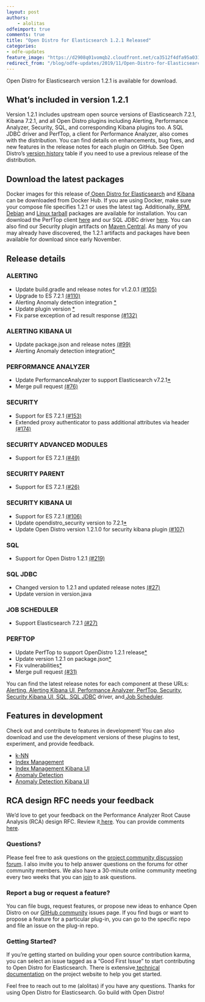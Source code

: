 ```yaml
---
layout: post
authors:
    - alolitas
odfeimport: true
comments: true
title: "Open Distro for Elasticsearch 1.2.1 Released"
categories:
- odfe-updates
feature_image: "https://d2908q01vomqb2.cloudfront.net/ca3512f4dfa95a03169c5a670a4c91a19b3077b4/2019/03/26/open_disto-elasticsearch-logo-800x400.jpg"
redirect_from: "/blog/odfe-updates/2019/11/Open-Distro-for-Elasticsearch-1.2.1-released/"
---
```


Open Distro for Elasticsearch version 1.2.1 is available for download. 

## **What’s included in version 1.2.1**

Version 1.2.1 includes upstream open source versions of Elasticsearch 7.2.1, Kibana 7.2.1, and all Open Distro plugins including Alerting, Performance Analyzer, Security, SQL, and corresponding Kibana plugins too. A SQL JDBC driver and PerfTop, a client for Performance Analyzer, also comes with the distribution. You can find details on enhancements, bug fixes, and new features in the release notes for each plugin on GitHub. See Open Distro’s [version history](https://opendistro.github.io/for-elasticsearch-docs/version-history/) table if you need to use a previous release of the distribution.

## **Download the latest packages**

Docker images for this release of[ Open Distro for Elasticsearch](https://hub.docker.com/r/amazon/opendistro-for-elasticsearch) and [Kibana](https://hub.docker.com/r/amazon/opendistro-for-elasticsearch-kibana) can be downloaded from Docker Hub. If you are using Docker, make sure your compose file specifies 1.2.1 or uses the latest tag. Additionally,[ RPM](https://opendistro.github.io/for-elasticsearch-docs/docs/install/rpm/),[ Debian](https://opendistro.github.io/for-elasticsearch-docs/docs/install/deb/) and [Linux tarball](https://opendistro.github.io/for-elasticsearch-docs/docs/install/tar/) packages are available for installation. You can download the PerfTop client [here](https://www.npmjs.com/package/@aws/opendistro-for-elasticsearch-perftop) and our SQL JDBC driver [ here](https://d3g5vo6xdbdb9a.cloudfront.net/downloads/elasticsearch-clients/opendistro-sql-jdbc/opendistro-sql-jdbc-0.9.0.0.jar). You can also find our Security plugin artifacts on [Maven Central](https://mvnrepository.com/artifact/com.amazon.opendistroforelasticsearch). As many of you may already have discovered, the 1.2.1 artifacts and packages have been available for download since early November.

## **Release details**

### **ALERTING**

* Update build.gradle and release notes for v1.2.0.1 [(#105)](https://github.com/opendistro-for-elasticsearch/alerting/pull/105)
* Upgrade to ES 7.2.1 [(#110)](https://github.com/opendistro-for-elasticsearch/alerting/pull/110)
* Alerting Anomaly detection integration [*](https://github.com/opendistro-for-elasticsearch/alerting/commit/ae1cfc6f829de1d445a0ee5257cbaacc4f87eaf3)
* Update plugin version [*](https://github.com/opendistro-for-elasticsearch/alerting/commit/37287521a5231bd7446555586233198c8d4d9676)
* Fix parse exception of ad result response [(#132)](https://github.com/opendistro-for-elasticsearch/alerting/pull/132)

### **ALERTING KIBANA UI**

* Update package.json and release notes [(#99)](https://github.com/opendistro-for-elasticsearch/alerting-kibana-plugin/pull/99)
* Alerting Anomaly detection integration[*](https://github.com/opendistro-for-elasticsearch/alerting-kibana-plugin/commit/987c22cb57633e1615b809bdf017ca017bf2a598)

### **PERFORMANCE ANALYZER**

* Update PerformanceAnalyzer to support Elasticsearch v7.2.1[*](https://github.com/opendistro-for-elasticsearch/performance-analyzer/commit/0f513119f2a61293b2429eca3d162196d1833963)
* Merge pull request [(#76)](https://github.com/opendistro-for-elasticsearch/performance-analyzer/pull/76)

### **SECURITY**

* Support for ES 7.2.1 [(#153)](https://github.com/opensearch-project/security/pull/153)
* Extended proxy authenticator to pass additional attributes via header [(#174)](https://github.com/opensearch-project/security/pull/174)

### **SECURITY ADVANCED MODULES**

* Support for ES 7.2.1 [(#49)](https://github.com/opendistro-for-elasticsearch/security-advanced-modules/pull/49)

### **SECURITY PARENT**

* Support for ES 7.2.1 [(#26)](https://github.com/opendistro-for-elasticsearch/security-parent/pull/26)

### **SECURITY KIBANA UI**

* Support for ES 7.2.1 [(#106)](https://github.com/opensearch-project/security-dashboards-plugin/pull/106)
* Update opendistro_security version to 7.2.1[*](https://github.com/opensearch-project/security-dashboards-plugin/commit/e3432d7e29df19a519d1b8a02aa1dd164a934eaf)
* Update Open Distro version 1.2.1.0 for security kibana plugin [(#107)](https://github.com/opensearch-project/security-dashboards-plugin/pull/107)

### **SQL**

* Support for Open Distro 1.2.1 [(#219)](https://github.com/opendistro-for-elasticsearch/sql/pull/219)

### **SQL JDBC**

* Changed version to 1.2.1 and updated release notes [(#27)](https://github.com/opendistro-for-elasticsearch/sql-jdbc/pull/27)
* Update version in version.java

### **JOB SCHEDULER**

* Support Elasticsearch 7.2.1 [(#27)](https://github.com/opendistro-for-elasticsearch/job-scheduler/pull/27)

### **PERFTOP**

* Update PerfTop to support OpenDistro 1.2.1 release[*](https://github.com/opendistro-for-elasticsearch/perftop/commit/73aff7068b330100e47ccf1bb89f8b009a60018a)
* Update version 1.2.1 on package.json[*](https://github.com/opendistro-for-elasticsearch/perftop/commit/3747dc265d2c6c59520de5e64172d3841ead7095)
* Fix vulnerabilities[*](https://github.com/opendistro-for-elasticsearch/perftop/commit/5c400aecf0e5702e683936e2a4a114d49aa3f7d7)
* Merge pull request [(#31)](https://github.com/opendistro-for-elasticsearch/perftop/pull/31)

You can find the latest release notes for each component at these URLs:[ Alerting](https://github.com/opendistro-for-elasticsearch/alerting/releases),[ Alerting Kibana UI](https://github.com/opendistro-for-elasticsearch/alerting-kibana-plugin/releases),[ Performance Analyzer](https://github.com/opendistro-for-elasticsearch/performance-analyzer/blob/opendistro-1.0/release-notes),[ PerfTop](https://github.com/opendistro-for-elasticsearch/perftop/blob/opendistro-1.0/release-notes),[ Security](https://github.com/opensearch-project/security/releases),[ Security Kibana UI](https://github.com/opensearch-project/security-dashboards-plugin/releases),[ SQL](https://github.com/opendistro-for-elasticsearch/sql/releases),[ SQL JDBC](https://github.com/opendistro-for-elasticsearch/sql-jdbc/releases) driver, and[ Job Scheduler](https://github.com/opendistro-for-elasticsearch/job-scheduler/releases).

## **Features in development**

Check out and contribute to features in development! You can also download and use the development versions of these plugins to test, experiment, and provide feedback.

* [k-NN](https://github.com/opendistro-for-elasticsearch/k-NN)
* [Index Management](https://github.com/opendistro-for-elasticsearch/index-management)
* [Index Management Kibana UI](https://github.com/opendistro-for-elasticsearch/index-management-kibana-plugin)
* [Anomaly Detection](https://github.com/opendistro-for-elasticsearch/anomaly-detection/)
* [Anomaly Detection Kibana UI](https://github.com/opendistro-for-elasticsearch/anomaly-detection-kibana-plugin)

## **RCA design RFC needs your feedback**

We’d love to get your feedback on the Performance Analyzer Root Cause Analysis (RCA) design RFC. Review it[ here](https://github.com/opendistro-for-elasticsearch/performance-analyzer/tree/master/rca). You can provide comments[ here](https://github.com/opendistro-for-elasticsearch/performance-analyzer/issues/73).

### **Questions?**

Please feel free to ask questions on the [project community discussion forum](https://discuss.opendistrocommunity.dev/). I also invite you to help answer questions on the forums for other community members. We also have a 30-minute online community meeting every two weeks that you can [join](https://www.meetup.com/OpenSearch/) to ask questions.

### **Report a bug or request a feature?**

You can file bugs, request features, or propose new ideas to enhance Open Distro on our [GitHub community](https://github.com/opendistro-for-elasticsearch/community/issues) issues page. If you find bugs or want to propose a feature for a particular plug-in, you can go to the specific repo and file an issue on the plug-in repo.

### **Getting Started?**

If you’re getting started on building your open source contribution karma, you can select an issue tagged as a “Good First Issue” to start contributing to Open Distro for Elasticsearch. There is extensive[ technical documentation](https://opendistro.github.io/for-elasticsearch-docs/docs/install/) on the project website to help you get started.

Feel free to reach out to me (alolitas) if you have any questions. Thanks for using Open Distro for Elasticsearch. Go build with Open Distro!
